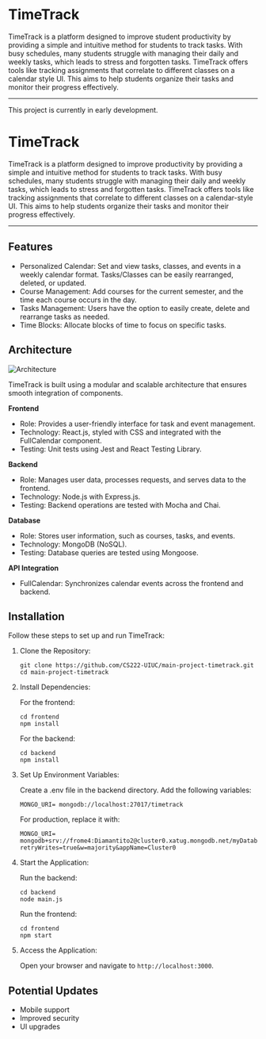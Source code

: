 # TimeTrack
TimeTrack is a platform designed to improve student productivity by providing a simple and
intuitive method for students to track tasks. With busy schedules, many students struggle with
managing their daily and weekly tasks, which leads to stress and forgotten tasks. TimeTrack
offers tools like tracking assignments that correlate to different classes on a calendar style UI.
This aims to help students organize their tasks and monitor their progress effectively.

---

This project is currently in early development.

# TimeTrack
TimeTrack is a platform designed to improve productivity by providing a simple and
intuitive method for students to track tasks. With busy schedules, many students struggle with
managing their daily and weekly tasks, which leads to stress and forgotten tasks. TimeTrack
offers tools like tracking assignments that correlate to different classes on a calendar-style UI.
This aims to help students organize their tasks and monitor their progress effectively.

---
## Features
- Personalized Calendar: Set and view tasks, classes, and events in a weekly calendar format. Tasks/Classes can be easily rearranged, deleted, or updated.
- Course Management: Add courses for the current semester, and the time each course occurs in the day.
- Tasks Management: Users have the option to easily create, delete and rearrange tasks as needed.
- Time Blocks: Allocate blocks of time to focus on specific tasks.

## Architecture
![Architecture](https://github.com/CS222-UIUC/main-project-timetrack/blob/main/frontend/public/diagram.png?raw=true)

TimeTrack is built using a modular and scalable architecture that ensures smooth integration of components.

**Frontend**
- Role: Provides a user-friendly interface for task and event management.
- Technology: React.js, styled with CSS and integrated with the FullCalendar component.
- Testing: Unit tests using Jest and React Testing Library.

**Backend**
- Role: Manages user data, processes requests, and serves data to the frontend.
- Technology: Node.js with Express.js.
- Testing: Backend operations are tested with Mocha and Chai.

**Database**
- Role: Stores user information, such as courses, tasks, and events.
- Technology: MongoDB (NoSQL).
- Testing: Database queries are tested using Mongoose.

**API Integration**
- FullCalendar: Synchronizes calendar events across the frontend and backend.

## Installation

Follow these steps to set up and run TimeTrack:
1. Clone the Repository:
    ```
    git clone https://github.com/CS222-UIUC/main-project-timetrack.git
    cd main-project-timetrack
    ```

2. Install Dependencies:

    For the frontend:
    ```
    cd frontend
    npm install
    ```
    For the backend:
    ```
    cd backend
    npm install
    ```

4. Set Up Environment Variables:

    Create a .env file in the backend directory.
    Add the following variables:
    ```
    MONGO_URI= mongodb://localhost:27017/timetrack
    ```
    For production, replace it with:
    ```
    MONGO_URI= mongodb+srv://frome4:Diamantito2@cluster0.xatug.mongodb.net/myDatabase?retryWrites=true&w=majority&appName=Cluster0
    ```

6. Start the Application:

    Run the backend:
    ```
    cd backend
    node main.js
    ```
    Run the frontend:
    ```
    cd frontend
    npm start
    ```

7. Access the Application:

   Open your browser and navigate to ```http://localhost:3000```.

## Potential Updates
- Mobile support
- Improved security
- UI upgrades
